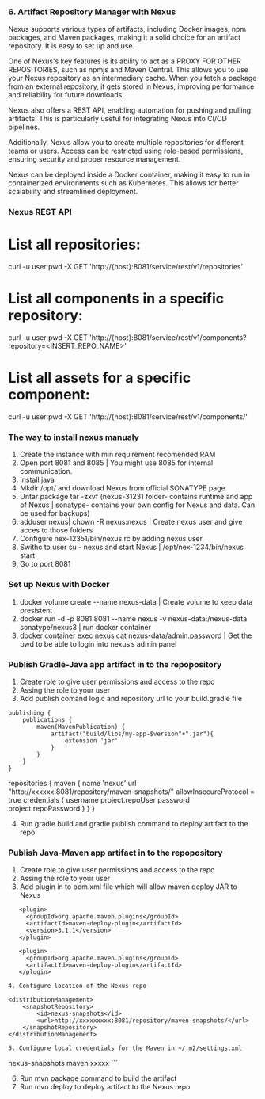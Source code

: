 

### 6. Artifact Repository Manager with Nexus

Nexus supports various types of artifacts, including Docker images, npm packages, and Maven packages, making it a solid choice for an artifact repository. It is easy to set up and use.

One of Nexus's key features is its ability to act as a PROXY FOR OTHER REPOSITORIES, such as npmjs and Maven Central. This allows you to use your Nexus repository as an intermediary cache. When you fetch a package from an external repository, it gets stored in Nexus, improving performance and reliability for future downloads.

Nexus also offers a REST API, enabling automation for pushing and pulling artifacts. This is particularly useful for integrating Nexus into CI/CD pipelines.

Additionally, Nexus allow you to create multiple repositories for different teams or users. Access can be restricted using role-based permissions, ensuring security and proper resource management.

Nexus can be deployed inside a Docker container, making it easy to run in containerized environments such as Kubernetes. This allows for better scalability and streamlined deployment.

### Nexus REST API

# List all repositories:
curl -u user:pwd -X GET 'http://{host}:8081/service/rest/v1/repositories'

# List all components in a specific repository:
curl -u user:pwd -X GET 'http://{host}:8081/service/rest/v1/components?repository=<INSERT_REPO_NAME>'

# List all assets for a specific component:
curl -u user:pwd -X GET 'http://{host}:8081/service/rest/v1/components/<ID>'



### The way to install nexus manualy

1. Create the instance with min requirement recomended RAM
2. Open port 8081 and 8085 | You might use 8085 for internal communication.
3. Install java
4. Mkdir /opt/ and download Nexus from official SONATYPE page
5. Untar package tar -zxvf (nexus-31231 folder- contains runtime and app of Nexus | sonatype- contains your own config for Nexus and data. Can be used for backups)
6. adduser nexus| chown -R nexus:nexus <folder name>| Create nexus user and give acces to those folders 
7. Configure nex-12351/bin/nexus.rc by adding nexus user
8. Swithc to user su - nexus and start Nexus | /opt/nex-1234/bin/nexus start
9. Go to port <IP>8081

### Set up Nexus with Docker

1. docker volume create --name nexus-data | Create volume to keep data presistent
2. docker run -d -p 8081:8081 --name nexus -v nexus-data:/nexus-data sonatype/nexus3 | run docker container
3. docker container exec nexus cat nexus-data/admin.password | Get the pwd to be able to login into nexus’s admin panel

### Publish Gradle-Java app artifact in to the repopository 
1. Create role to give user permissions and access to the repo
2. Assing the role to your user
3. Add publish comand logic and repository url to your build.gradle file

```
publishing {
    publications {
        maven(MavenPublication) {
            artifact("build/libs/my-app-$version"+".jar"){
                extension 'jar'
            }
        }
    }
}
```
repositories {
        maven {
            name 'nexus'
            url "http://xxxxxx:8081/repository/maven-snapshots/" 
            allowInsecureProtocol = true
            credentials {
                username project.repoUser 
                password project.repoPassword
            }
        }
    }
 
4. Run gradle build and gradle publish command to deploy artifact to the repo


### Publish Java-Maven app artifact in to the repopository

1. Create role to give user permissions and access to the repo
2. Assing the role to your user
3. Add plugin in to pom.xml file which will allow maven deploy JAR to Nexus
```
   <plugin> 
     <groupId>org.apache.maven.plugins</groupId>
     <artifactId>maven-deploy-plugin</artifactId>
     <version>3.1.1</version>
   </plugin>

   <plugin>
     <groupId>org.apache.maven.plugins</groupId>
     <artifactId>maven-deploy-plugin</artifactId>
   </plugin>

4. Configure location of the Nexus repo
```
    <distributionManagement>
        <snapshotRepository>
            <id>nexus-snapshots</id>
            <url>http://xxxxxxxxx:8081/repository/maven-snapshots/</url>
        </snapshotRepository>
    </distributionManagement>
```    
5. Configure local credentials for the Maven in ~/.m2/settings.xml
```
<settings>
    <servers>
        <server>
            <id>nexus-snapshots</id>
            <username>maven</username>
            <password>xxxxx</password>
        </server>
    </servers>
</settings>
```

6. Run mvn package command to build the artifact
7. Run mvn deploy to deploy artifact to the Nexus repo

